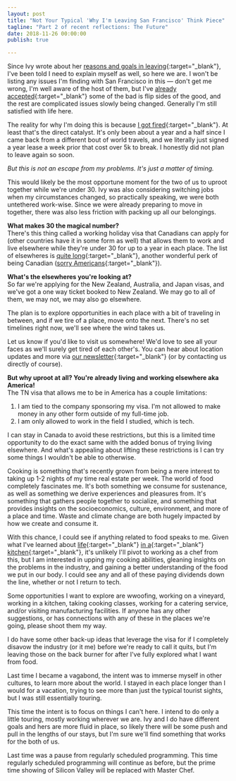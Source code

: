 ```yaml
---
layout: post
title: "Not Your Typical 'Why I'm Leaving San Francisco' Think Piece"
tagline: "Part 2 of recent reflections: The Future"
date: 2018-11-26 00:00:00
publish: true

---
```


Since Ivy wrote about her [reasons and goals in 
leaving](https://medium.com/@ivyxvine/why-im-leaving-san-francisco-ff7b799473ea?fbclid=IwAR27IZejVrP7o3H8bmpCZhgH4YEUaVsCLYQo5_D7bmidPPsPcf-mWmMYTAA){:target="_blank"}, 
I've been told I need to explain myself as well, so here we are. I won't be 
listing any issues I'm finding with San Francisco in this &mdash; don't get me 
wrong, I'm well aware of the host of them, but I've [already 
accepted](/blog/imperfection){:target="_blank"} some of the bad is flip sides of 
the good, and the rest are complicated issues slowly being changed. Generally 
I'm still satisfied with life here.

The reality for why I'm doing this is because [I got 
fired](/blog/fired){:target="_blank"}. At least that's the direct catalyst. It's 
only been about a year and a half since I came back from a different bout of 
world travels, and we literally just signed a year lease a week prior that cost 
over 5k to break. I honestly did not plan to leave again so soon.

_But this is not an escape from my problems. It's just a matter of timing._

This would likely be the most opportune moment for the two of us to uproot 
together while we're under 30. Ivy was also considering switching jobs when my 
circumstances changed, so practically speaking, we were both untethered 
work-wise. Since we were already preparing to move in together, there was also 
less friction with packing up all our belongings.

__What makes 30 the magical number?__<br/>
There's this thing called a working holiday visa that Canadians can apply for 
(other countries have it in some form as well) that allows them to work and live 
elsewhere while they're under 30 for up to a year in each place. The list of 
elsewheres is [quite 
long](https://www.creditwalk.ca/dear-nora-the-ultimate-working-holiday-visa-guide-for-canadians/){:target="_blank"}, 
another wonderful perk of being Canadian ([sorry 
Americans](https://www.gooverseas.com/blog/americans-guide-working-holiday-visas){:target="_blank"}).

__What's the elsewheres you're looking at?__ <br/>
So far we're applying for the New Zealand, Australia, and Japan visas, and we've 
got a one way ticket booked to New Zealand. We may go to all of them, we may 
not, we may also go elsewhere.

The plan is to explore opportunities in each place with a bit of traveling in 
between, and if we tire of a place, move onto the next. There's no set timelines 
right now, we'll see where the wind takes us. 

Let us know if you'd like to visit us somewhere! We'd love to see all your faces 
as we'll surely get tired of each other's. You can hear about location updates 
and more via [our newsletter](http://bit.ly/ivyowen){:target="_blank"} (or by 
contacting us directly of course).

__But why uproot at all? You're already living and working elsewhere aka 
America!__<br/>
The TN visa that allows me to be in America has a couple limitations:
1. I am tied to the company sponsoring my visa. I'm not allowed to make money in 
   any other form outside of my full-time job.
2. I am only allowed to work in the field I studied, which is tech.

I can stay in Canada to avoid these restrictions, but this is a limited time 
opportunity to do the exact same with the added bonus of trying living 
elsewhere. And what's appealing about lifting these restrictions is I can try 
some things I wouldn't be able to otherwise.

Cooking is something that's recently grown from being a mere interest to taking 
up 1-2 nights of my time real estate per week. The world of food completely 
fascinates me. It's both something we consume for sustenance, as well as 
something we derive experiences and pleasures from. It's something that gathers 
people together to socialize, and something that provides insights on the 
socioeconomics, culture, environment, and more of a place and time. Waste and 
climate change are both hugely impacted by how we create and consume it.

With this chance, I could see if anything related to food speaks to me. Given 
what I've learned about 
[life](https://www.bonappetit.com/story/line-cook-nycs-fanciest-restaurants){:target="_blank"} 
[in a](https://www.youtube.com/watch?v=kW140spadx8){:target="_blank"} 
[kitchen](https://en.wikipedia.org/wiki/Kitchen_Confidential_(book)){:target="_blank"}, 
it's unlikely I'll pivot to working as a chef from this, but I am interested in 
upping my cooking abilities, gleaning insights on the problems in the industry, 
and gaining a better understanding of the food we put in our body. I could see 
any and all of these paying dividends down the line, whether or not I return to 
tech.

Some opportunities I want to explore are wwoofing, working on a vineyard, 
working in a kitchen, taking cooking classes, working for a catering service, 
and/or visiting manufacturing facilities. If anyone has any other suggestions, 
or has connections with any of these in the places we're going, please shoot 
them my way.

I do have some other back-up ideas that leverage the visa for if I completely 
disavow the industry (or it me) before we're ready to call it quits, but I'm 
leaving those on the back burner for after I've fully explored what I want from 
food.

Last time I became a vagabond, the intent was to immerse myself in other 
cultures, to learn more about the world. I stayed in each place longer than I 
would for a vacation, trying to see more than just the typical tourist sights, 
but I was still essentially touring.

This time the intent is to focus on things I can't here. I intend to do only a 
little touring, mostly working wherever we are. Ivy and I do have different 
goals and hers are more fluid in place, so likely there will be some push and 
pull in the lengths of our stays, but I'm sure we'll find something that works 
for the both of us.

Last time was a pause from regularly scheduled programming. This time regularly 
scheduled programming will continue as before, but the prime time showing of 
Silicon Valley will be replaced with Master Chef.
